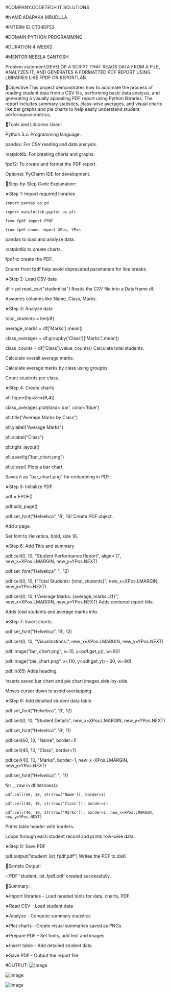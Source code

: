 #COMPANY:CODETECH IT SOLUTIONS

#NAME:ADAPAKA MRUDULA

#INTERN ID:CT04DF53

#DOMAIN:PYTHON PROGRAMMING

#DURATION:4 WEEKS

#MENTOR:NEEELA SANTOSH

Problem statement:DEVELOP A SCRIPT THAT READS DATA FROM A FILE, ANALYZES IT, AND GENERATES A FORMATTED PDF REPORT USING LIBRARIES LIKE FPDF OR REPORTLAB.

📌Objective:This project demonstrates how to automate the process of reading student data from a CSV file, performing basic data analysis, and generating a visually appealing PDF report using Python libraries. The report includes summary statistics, class-wise averages, and visual charts like bar graphs and pie charts to help easily understand student performance metrics.

📌Tools and Libraries Used:

Python 3.x: Programming language.

pandas: For CSV reading and data analysis.

matplotlib: For creating charts and graphs.

fpdf2: To create and format the PDF report.

Optional: PyCharm IDE for development.

📌Step-by-Step Code Explanation:

➤Step 1: Import required libraries

    import pandas as pd

    import matplotlib.pyplot as plt

    from fpdf import FPDF

    from fpdf.enums import XPos, YPos
pandas to load and analyze data.

matplotlib to create charts.

fpdf to create the PDF.

Enums from fpdf help avoid deprecated parameters for line breaks.

➤Step 2: Load CSV data

   df = pd.read_csv("studentlist")
Reads the CSV file into a DataFrame df.

Assumes columns like Name, Class, Marks.

➤Step 3: Analyze data

  total_students = len(df)
  
  average_marks = df['Marks'].mean()
  
  class_averages = df.groupby('Class')['Marks'].mean()
  
  class_counts = df['Class'].value_counts()
Calculate total students.

Calculate overall average marks.

Calculate average marks by class using groupby.

Count students per class.

➤Step 4: Create charts

 plt.figure(figsize=(6,4))

class_averages.plot(kind='bar', color='blue')

plt.title("Average Marks by Class")

plt.ylabel("Average Marks")

plt.xlabel("Class")

plt.tight_layout()

plt.savefig("bar_chart.png")

plt.close()
Plots a bar chart.

Saves it as "bar_chart.png" for embedding in PDF.

➤Step 5: Initialize PDF

pdf = FPDF()

pdf.add_page()

pdf.set_font("Helvetica", 'B', 16)
Create PDF object.

Add a page.

Set font to Helvetica, bold, size 16.

➤Step 6: Add Title and summary

pdf.cell(0, 10, "Student Performance Report", align='C', new_x=XPos.LMARGIN, new_y=YPos.NEXT)

pdf.set_font("Helvetica", '', 12)

pdf.cell(0, 10, f"Total Students: {total_students}", new_x=XPos.LMARGIN, new_y=YPos.NEXT)

pdf.cell(0, 10, f"Average Marks: {average_marks:.2f}", new_x=XPos.LMARGIN, new_y=YPos.NEXT)
Adds centered report title.

Adds total students and average marks info.

➤Step 7: Insert charts:

pdf.set_font("Helvetica", 'B', 12)

pdf.cell(0, 10, "Visualizations:", new_x=XPos.LMARGIN, new_y=YPos.NEXT)


pdf.image("bar_chart.png", x=10, y=pdf.get_y(), w=90)

pdf.image("pie_chart.png", x=110, y=pdf.get_y() - 60, w=90)

pdf.ln(65)
Adds heading.

Inserts saved bar chart and pie chart images side-by-side.

Moves cursor down to avoid overlapping.

➤Step 8: Add detailed student data table

pdf.set_font("Helvetica", 'B', 12)

pdf.cell(0, 10, "Student Details", new_x=XPos.LMARGIN, new_y=YPos.NEXT)


pdf.set_font("Helvetica", 'B', 11)

pdf.cell(60, 10, "Name", border=1)

pdf.cell(40, 10, "Class", border=1)

pdf.cell(40, 10, "Marks", border=1, new_x=XPos.LMARGIN, new_y=YPos.NEXT)

pdf.set_font("Helvetica", '', 11)

  for _, row in df.iterrows():

    pdf.cell(60, 10, str(row['Name']), border=1)

    pdf.cell(40, 10, str(row['Class']), border=1)

    pdf.cell(40, 10, str(row['Marks']), border=1, new_x=XPos.LMARGIN, new_y=YPos.NEXT)
Prints table header with borders.

Loops through each student record and prints row-wise data.

➤Step 9: Save PDF

pdf.output("student_list_fpdf.pdf")
Writes the PDF to disK

📌Sample Output:

✅PDF 'student_list_fpdf.pdf' created successfully.

📌Summary:

➤Import libraries - Load needed tools for data, charts, PDF

➤Read CSV - Load student data

➤Analyze - Compute summary statistics

➤Plot charts - Create visual summaries saved as PNGs

➤Prepare PDF - Set fonts, add text and images

➤Insert table - Add detailed student data

➤Save PDF - Output the report file

#OUTPUT:
![Image](https://github.com/user-attachments/assets/89abeb47-870c-4b30-900d-214cb497f50f)

![Image](https://github.com/user-attachments/assets/640bd6be-8bf6-45e8-baa5-24068ccfe450)

![Image](https://github.com/user-attachments/assets/3d16d1b8-fd4f-4ca1-b6aa-27265e7f3612)
